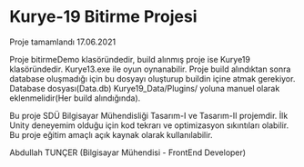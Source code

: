 # Kurye-19 Bitirme Projesi
Proje tamamlandı 17.06.2021

Proje bitirmeDemo klasöründedir, build alınmış proje ise Kurye19 klasöründedir. 
Kurye13.exe ile oyun oynanabilir.
Proje build alındıktan sonra database oluşmadığı için bu dosyayı oluşturup buildin içine atmak gerekiyor.
Database dosyası(Data.db) Kurye19_Data/Plugins/ yoluna manuel olarak eklenmelidir(Her build alındığında).

Bu proje SDÜ Bilgisayar Mühendisliği Tasarım-I ve Tasarım-II projemdir. 
İlk Unity deneyemim olduğu için kod tekrarı ve optimizasyon sıkıntıları olabilir.
Bu proje eğitim amaçlı açık kaynak olarak kullanılabilir.

Abdullah TUNÇER (Bilgisayar Mühendisi - FrontEnd Developer)